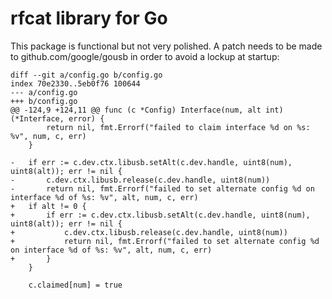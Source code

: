 rfcat library for Go
====================

This package is functional but not very polished. A patch needs to be made to github.com/google/gousb in order to avoid a lockup at startup:

    diff --git a/config.go b/config.go
    index 70e2330..5eb0f76 100644
    --- a/config.go
    +++ b/config.go
    @@ -124,9 +124,11 @@ func (c *Config) Interface(num, alt int) (*Interface, error) {
            return nil, fmt.Errorf("failed to claim interface %d on %s: %v", num, c, err)
        }

    -	if err := c.dev.ctx.libusb.setAlt(c.dev.handle, uint8(num), uint8(alt)); err != nil {
    -		c.dev.ctx.libusb.release(c.dev.handle, uint8(num))
    -		return nil, fmt.Errorf("failed to set alternate config %d on interface %d of %s: %v", alt, num, c, err)
    +	if alt != 0 {
    +		if err := c.dev.ctx.libusb.setAlt(c.dev.handle, uint8(num), uint8(alt)); err != nil {
    +			c.dev.ctx.libusb.release(c.dev.handle, uint8(num))
    +			return nil, fmt.Errorf("failed to set alternate config %d on interface %d of %s: %v", alt, num, c, err)
    +		}
        }

        c.claimed[num] = true
